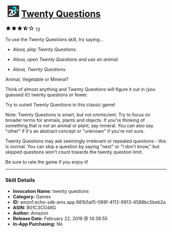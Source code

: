 # &nbsp;<img src="skill_icon" alt="Twenty Questions icon" width="36"> [Twenty Questions](http://alexa.amazon.com/#skills/amzn1.echo-sdk-ams.app.981b5af5-089f-4112-9913-4588bc5beb2a)
![3.9 stars](../../images/ic_star_black_18dp_1x.png)![3.9 stars](../../images/ic_star_black_18dp_1x.png)![3.9 stars](../../images/ic_star_black_18dp_1x.png)![3.9 stars](../../images/ic_star_half_black_18dp_1x.png)![3.9 stars](../../images/ic_star_border_black_18dp_1x.png) 13

To use the Twenty Questions skill, try saying...

* *Alexa, play Twenty Questions.*

* *Alexa, open Twenty Questions and use an animal.*

* *Alexa, Twenty Questions.*

Animal, Vegetable or Mineral?

Think of almost anything and Twenty Questions will figure it out in (you guessed it!) twenty questions or fewer.

Try to outwit Twenty Questions in this classic game!

Note: Twenty Questions is smart, but not omniscient. Try to focus on broader terms for animals, plants and objects. If you're thinking of something that is not an animal or plant, say mineral. You can also say "other" if it's an abstract concept or "unknown" if you're not sure.

Twenty Questions may ask seemingly irrelevant or repeated questions - this is normal. You can skip a question by saying "next" or "I don't know," but skipped questions won't count towards the twenty question limit.

Be sure to rate the game if you enjoy it!

***

### Skill Details

* **Invocation Name:** twenty questions
* **Category:** Games
* **ID:** amzn1.echo-sdk-ams.app.981b5af5-089f-4112-9913-4588bc5beb2a
* **ASIN:** B01C3CO48G
* **Author:** Amazon
* **Release Date:** February 22, 2016 @ 14:39:55
* **In-App Purchasing:** No
